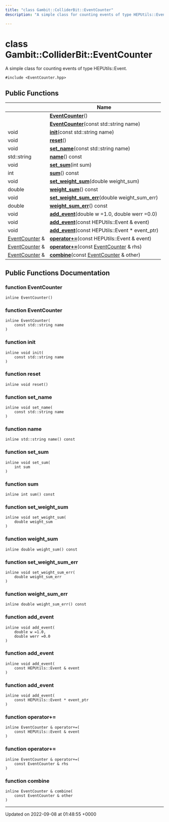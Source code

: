 ```yaml
---
title: "class Gambit::ColliderBit::EventCounter"
description: "A simple class for counting events of type HEPUtils::Event. "

---
```


# class Gambit::ColliderBit::EventCounter



A simple class for counting events of type HEPUtils::Event. 


`#include <EventCounter.hpp>`

## Public Functions

|                | Name           |
| -------------- | -------------- |
| | **[EventCounter](/documentation/code/classes/classgambit_1_1colliderbit_1_1eventcounter/#function-gambitcolliderbiteventcounter-eventcounter)**() |
| | **[EventCounter](/documentation/code/classes/classgambit_1_1colliderbit_1_1eventcounter/#function-gambitcolliderbiteventcounter-eventcounter)**(const std::string name) |
| void | **[init](/documentation/code/classes/classgambit_1_1colliderbit_1_1eventcounter/#function-gambitcolliderbiteventcounter-init)**(const std::string name) |
| void | **[reset](/documentation/code/classes/classgambit_1_1colliderbit_1_1eventcounter/#function-gambitcolliderbiteventcounter-reset)**() |
| void | **[set_name](/documentation/code/classes/classgambit_1_1colliderbit_1_1eventcounter/#function-gambitcolliderbiteventcounter-set-name)**(const std::string name) |
| std::string | **[name](/documentation/code/classes/classgambit_1_1colliderbit_1_1eventcounter/#function-gambitcolliderbiteventcounter-name)**() const |
| void | **[set_sum](/documentation/code/classes/classgambit_1_1colliderbit_1_1eventcounter/#function-gambitcolliderbiteventcounter-set-sum)**(int sum) |
| int | **[sum](/documentation/code/classes/classgambit_1_1colliderbit_1_1eventcounter/#function-gambitcolliderbiteventcounter-sum)**() const |
| void | **[set_weight_sum](/documentation/code/classes/classgambit_1_1colliderbit_1_1eventcounter/#function-gambitcolliderbiteventcounter-set-weight-sum)**(double weight_sum) |
| double | **[weight_sum](/documentation/code/classes/classgambit_1_1colliderbit_1_1eventcounter/#function-gambitcolliderbiteventcounter-weight-sum)**() const |
| void | **[set_weight_sum_err](/documentation/code/classes/classgambit_1_1colliderbit_1_1eventcounter/#function-gambitcolliderbiteventcounter-set-weight-sum-err)**(double weight_sum_err) |
| double | **[weight_sum_err](/documentation/code/classes/classgambit_1_1colliderbit_1_1eventcounter/#function-gambitcolliderbiteventcounter-weight-sum-err)**() const |
| void | **[add_event](/documentation/code/classes/classgambit_1_1colliderbit_1_1eventcounter/#function-gambitcolliderbiteventcounter-add-event)**(double w =1.0, double werr =0.0) |
| void | **[add_event](/documentation/code/classes/classgambit_1_1colliderbit_1_1eventcounter/#function-gambitcolliderbiteventcounter-add-event)**(const HEPUtils::Event & event) |
| void | **[add_event](/documentation/code/classes/classgambit_1_1colliderbit_1_1eventcounter/#function-gambitcolliderbiteventcounter-add-event)**(const HEPUtils::Event * event_ptr) |
| [EventCounter](/documentation/code/classes/classgambit_1_1colliderbit_1_1eventcounter/) & | **[operator+=](/documentation/code/classes/classgambit_1_1colliderbit_1_1eventcounter/#function-gambitcolliderbiteventcounter-operator)**(const HEPUtils::Event & event) |
| [EventCounter](/documentation/code/classes/classgambit_1_1colliderbit_1_1eventcounter/) & | **[operator+=](/documentation/code/classes/classgambit_1_1colliderbit_1_1eventcounter/#function-gambitcolliderbiteventcounter-operator)**(const [EventCounter](/documentation/code/classes/classgambit_1_1colliderbit_1_1eventcounter/) & rhs) |
| [EventCounter](/documentation/code/classes/classgambit_1_1colliderbit_1_1eventcounter/) & | **[combine](/documentation/code/classes/classgambit_1_1colliderbit_1_1eventcounter/#function-gambitcolliderbiteventcounter-combine)**(const [EventCounter](/documentation/code/classes/classgambit_1_1colliderbit_1_1eventcounter/) & other) |

## Public Functions Documentation

### function EventCounter

```
inline EventCounter()
```


### function EventCounter

```
inline EventCounter(
    const std::string name
)
```


### function init

```
inline void init(
    const std::string name
)
```


### function reset

```
inline void reset()
```


### function set_name

```
inline void set_name(
    const std::string name
)
```


### function name

```
inline std::string name() const
```


### function set_sum

```
inline void set_sum(
    int sum
)
```


### function sum

```
inline int sum() const
```


### function set_weight_sum

```
inline void set_weight_sum(
    double weight_sum
)
```


### function weight_sum

```
inline double weight_sum() const
```


### function set_weight_sum_err

```
inline void set_weight_sum_err(
    double weight_sum_err
)
```


### function weight_sum_err

```
inline double weight_sum_err() const
```


### function add_event

```
inline void add_event(
    double w =1.0,
    double werr =0.0
)
```


### function add_event

```
inline void add_event(
    const HEPUtils::Event & event
)
```


### function add_event

```
inline void add_event(
    const HEPUtils::Event * event_ptr
)
```


### function operator+=

```
inline EventCounter & operator+=(
    const HEPUtils::Event & event
)
```


### function operator+=

```
inline EventCounter & operator+=(
    const EventCounter & rhs
)
```


### function combine

```
inline EventCounter & combine(
    const EventCounter & other
)
```


-------------------------------

Updated on 2022-09-08 at 01:48:55 +0000